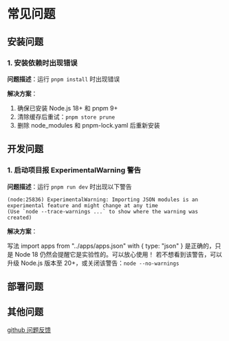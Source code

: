 # 常见问题

## 安装问题

### 1. 安装依赖时出现错误

**问题描述**：运行 `pnpm install` 时出现错误

**解决方案**：

1. 确保已安装 Node.js 18+ 和 pnpm 9+
2. 清除缓存后重试：`pnpm store prune`
3. 删除 node_modules 和 pnpm-lock.yaml 后重新安装

## 开发问题

### 1. 启动项目报 ExperimentalWarning 警告

**问题描述**：运行 `pnpm run dev` 时出现以下警告

```
(node:25836) ExperimentalWarning: Importing JSON modules is an experimental feature and might change at any time
(Use `node --trace-warnings ...` to show where the warning was created)
```

**解决方案**：

写法 import apps from "../apps/apps.json" with { type: "json" } 是正确的，只是 Node 18 仍然会提醒它是实验性的。可以放心使用！
若不想看到该警告，可以升级 Node.js 版本至 20+，或关闭该警告：`node --no-warnings`

## 部署问题

## 其他问题

[github 问题反馈](https://github.com/pbstar/pbstar-admin/issues)
